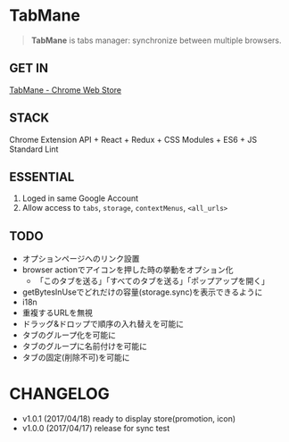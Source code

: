 # TabMane
> __TabMane__ is tabs manager: synchronize between multiple browsers.


## GET IN
[TabMane - Chrome Web Store](https://chrome.google.com/webstore/detail/tabmane/aoilacpjhfdpnlfkbegoijcdmoeleenc)


## STACK
Chrome Extension API + React + Redux + CSS Modules + ES6 + JS Standard Lint


## ESSENTIAL
1. Loged in same Google Account
2. Allow access to `tabs`, `storage`, `contextMenus`, `<all_urls>`


## TODO
* オプションページへのリンク設置
* browser actionでアイコンを押した時の挙動をオプション化
  * 「このタブを送る」「すべてのタブを送る」「ポップアップを開く」
* getBytesInUseでどれだけの容量(storage.sync)を表示できるように
* i18n
* 重複するURLを無視
* ドラッグ&ドロップで順序の入れ替えを可能に
* タブのグループ化を可能に
* タブのグループに名前付けを可能に
* タブの固定(削除不可)を可能に


# CHANGELOG
* v1.0.1 (2017/04/18) ready to display store(promotion, icon)
* v1.0.0 (2017/04/17) release for sync test

